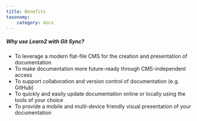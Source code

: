 ```yaml
---
title: Benefits
taxonomy:
    category: docs
---
```


##### Why use Learn2 with Git Sync?
* To leverage a modern flat-file CMS for the creation and presentation of documentation
* To make documentation more future-ready through CMS-independent access
* To support collaboration and version control of documentation (e.g. GitHub)
* To quickly and easily update documentation online or locally using the tools of your choice
* To provide a mobile and multi-device friendly visual presentation of your documentation

